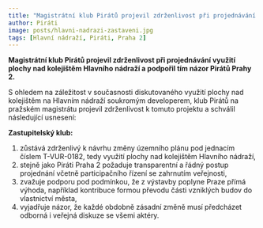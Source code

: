 ```yaml
---
title: "Magistrátní klub Pirátů projevil zdrženlivost při projednávání využití plochy nad kolejištěm Hlavním nádraží"
author: Piráti
image: posts/hlavni-nadrazi-zastaveni.jpg
tags: [Hlavní nádraží, Piráti, Praha 2]
---
```

 
**Magistrátní klub Pirátů projevil zdrženlivost při projednávání využití plochy nad kolejištěm Hlavního nádraží a podpořil tím názor Pirátů Prahy 2.**

S ohledem na záležitost v současnosti diskutovaného využití plochy nad kolejištěm na Hlavním nádraží soukromým developerem, klub Pirátů na pražském magistrátu projevil zdrženlivost k tomuto projektu a schválil následující usnesení: 

**Zastupitelský klub:**
1. zůstává zdrženlivý k návrhu změny územního plánu pod jednacím číslem T-VUR-0182, tedy využití plochy nad kolejištěm Hlavního nádraží,
2. stejně jako Piráti Praha 2 požaduje transparentní a řádný postup projednání včetně participačního řízení se zahrnutím veřejnosti,
3. zvažuje podporu pod podmínkou, že z výstavby poplyne Praze přímá výhoda, například kontribuce formou převodu části vzniklých budov do vlastnictví města,
4. vyjadřuje názor, že každé obdobně zásadní změně musí předcházet odborná i veřejná diskuze se všemi aktéry.
